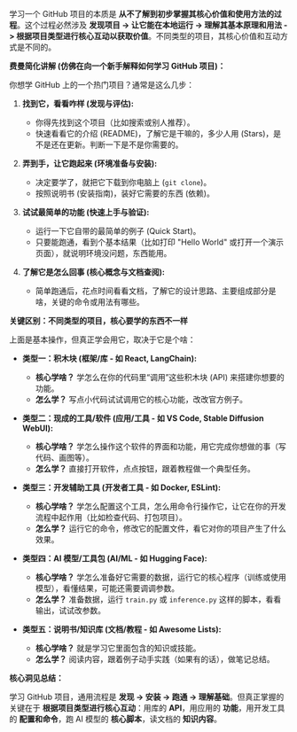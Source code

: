 
学习一个 GitHub 项目的本质是 **从不了解到初步掌握其核心价值和使用方法的过程**。这个过程必然涉及 **发现项目 -> 让它能在本地运行 -> 理解其基本原理和用法 -> 根据项目类型进行核心互动以获取价值**。不同类型的项目，其核心价值和互动方式是不同的。

**费曼简化讲解 (仿佛在向一个新手解释如何学习 GitHub 项目)：**

你想学 GitHub 上的一个热门项目？通常是这么几步：

1.  **找到它，看看咋样 (发现与评估):**
    *   你得先找到这个项目（比如搜索或别人推荐）。
    *   快速看看它的介绍 (README)，了解它是干嘛的，多少人用 (Stars)，是不是还在更新。判断一下是不是你需要的。

2.  **弄到手，让它跑起来 (环境准备与安装):**
    *   决定要学了，就把它下载到你电脑上 (`git clone`)。
    *   按照说明书 (安装指南)，装好它需要的东西 (依赖)。

3.  **试试最简单的功能 (快速上手与验证):**
    *   运行一下它自带的最简单的例子 (Quick Start)。
    *   只要能跑通，看到个基本结果（比如打印 "Hello World" 或打开一个演示页面），就说明环境没问题，东西能用。

4.  **了解它是怎么回事 (核心概念与文档查阅):**
    *   简单跑通后，花点时间看看文档，了解它的设计思路、主要组成部分是啥，关键的命令或用法有哪些。

**关键区别：不同类型的项目，核心要学的东西不一样**

上面是基本操作，但真正学会用它，取决于它是个啥：

*   **类型一：积木块 (框架/库 - 如 React, LangChain):**
    *   **核心学啥？** 学怎么在你的代码里“调用”这些积木块 (API) 来搭建你想要的功能。
    *   **怎么学？** 写点小代码试试调用它的核心功能，改改官方例子。

*   **类型二：现成的工具/软件 (应用/工具 - 如 VS Code, Stable Diffusion WebUI):**
    *   **核心学啥？** 学怎么操作这个软件的界面和功能，用它完成你想做的事（写代码、画图等）。
    *   **怎么学？** 直接打开软件，点点按钮，跟着教程做一个典型任务。

*   **类型三：开发辅助工具 (开发者工具 - 如 Docker, ESLint):**
    *   **核心学啥？** 学怎么配置这个工具，怎么用命令行操作它，让它在你的开发流程中起作用（比如检查代码、打包项目）。
    *   **怎么学？** 运行它的命令，修改它的配置文件，看它对你的项目产生了什么效果。

*   **类型四：AI 模型/工具包 (AI/ML - 如 Hugging Face):**
    *   **核心学啥？** 学怎么准备好它需要的数据，运行它的核心程序（训练或使用模型），看懂结果，可能还需要调调参数。
    *   **怎么学？** 准备数据，运行 `train.py` 或 `inference.py` 这样的脚本，看看输出，试试改参数。

*   **类型五：说明书/知识库 (文档/教程 - 如 Awesome Lists):**
    *   **核心学啥？** 就是学习它里面包含的知识或技能。
    *   **怎么学？** 阅读内容，跟着例子动手实践（如果有的话），做笔记总结。

**核心洞见总结：**

学习 GitHub 项目，通用流程是 **发现 -> 安装 -> 跑通 -> 理解基础**。但真正掌握的关键在于 **根据项目类型进行核心互动**：用库的 **API**，用应用的 **功能**，用开发工具的 **配置和命令**，跑 AI 模型的 **核心脚本**，读文档的 **知识内容**。
